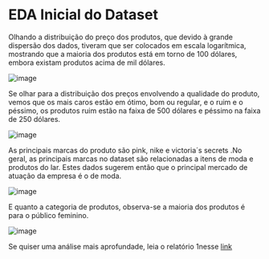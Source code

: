 ﻿# EDA Inicial do Dataset

Olhando a distribuição do preço dos produtos, que devido à grande dispersão dos dados, tiveram que ser colocados em escala logarítmica, mostrando que a maioria dos produtos está em torno de 100 dólares, embora existam produtos acima de mil dólares. 

![image](https://user-images.githubusercontent.com/39843884/199853823-30e47f0d-3f22-4d4f-8c99-e6526a51f2fd.png)

Se olhar para a distribuição dos preços envolvendo a qualidade do produto, vemos que os mais caros estão em ótimo, bom ou regular, e o ruim e o péssimo, os produtos ruim estão na faixa de 500 dólares e péssimo na faixa de 250 dólares.

![image](https://user-images.githubusercontent.com/39843884/199854003-b846ad76-02b4-487a-93b3-20324900845c.png)

As principais marcas do produto são pink, nike e victoria´s secrets .No geral, as principais marcas no dataset são relacionadas a itens de moda e produtos do lar. Estes dados sugerem então que o principal mercado de atuação da empresa é o de moda.

![image](https://user-images.githubusercontent.com/39843884/199856315-98b8868d-5233-4ccc-b479-2f2232f9ea3b.png)

E quanto a categoria de produtos, observa-se a maioria dos produtos é para o público feminino.

![image](https://user-images.githubusercontent.com/39843884/199856553-21787229-ae31-4692-8299-baa227c3ae18.png)


Se quiser uma análise mais aprofundade, leia o relatório 1nesse [link](https://drive.google.com/file/d/1TYEvaB1KXBTU2dMf3ChPgLqYfC2oPxOs/view?usp=sharing)
